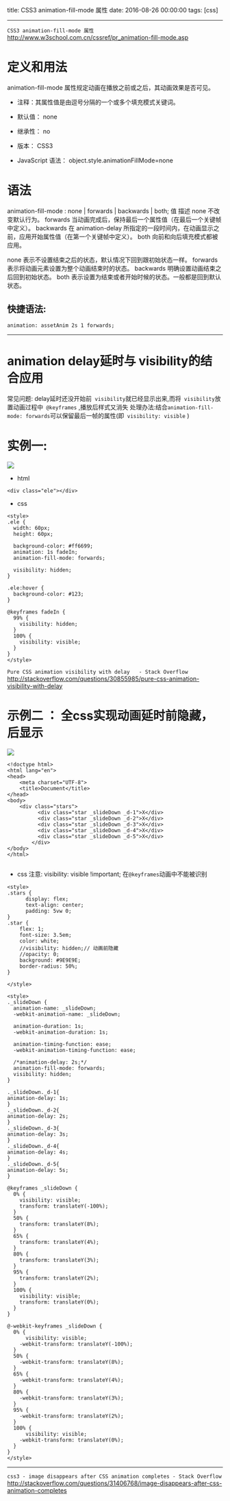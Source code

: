 title: CSS3 animation-fill-mode 属性
date: 2016-08-26 00:00:00
tags: [css]


---
`CSS3 animation-fill-mode 属性`
http://www.w3school.com.cn/cssref/pr_animation-fill-mode.asp
 
# 定义和用法
animation-fill-mode 属性规定动画在播放之前或之后，其动画效果是否可见。
- 注释：其属性值是由逗号分隔的一个或多个填充模式关键词。

-   默认值：    none
-   继承性：    no
-   版本：    CSS3
-   JavaScript 语法：    object.style.animationFillMode=none


# 语法
animation-fill-mode : none | forwards | backwards | both;
值    描述
none    不改变默认行为。
forwards    当动画完成后，保持最后一个属性值（在最后一个关键帧中定义）。
backwards    在 animation-delay 所指定的一段时间内，在动画显示之前，应用开始属性值（在第一个关键帧中定义）。
both    向前和向后填充模式都被应用。


none 表示不设置结束之后的状态，默认情况下回到跟初始状态一样。
forwards 表示将动画元素设置为整个动画结束时的状态。
backwards 明确设置动画结束之后回到初始状态。
both 表示设置为结束或者开始时候的状态。一般都是回到默认状态。


## 快捷语法: 
```
animation: assetAnim 2s 1 forwards;

```


---
#  animation   delay延时与 visibility的结合应用
常见问题: delay延时还没开始前` visibility`就已经显示出来,而将` visibility`放置动画过程中` @keyframes` ,播放后样式又消失
处理办法:结合` animation-fill-mode: forwards `可以保留最后一帧的属性(即` visibility: visible` )


# 实例一:
![](http://ll-blog.oss-cn-hangzhou.aliyuncs.com/16-9-24/69071103.jpg)



- html
```
<div class="ele"></div>

```
- css
```
<style>
.ele {
  width: 60px;
  height: 60px;
 
  background-color: #ff6699;
  animation: 1s fadeIn;
  animation-fill-mode: forwards;
 
  visibility: hidden;
}
 
.ele:hover {
  background-color: #123;
}
 
@keyframes fadeIn {
  99% {
    visibility: hidden;
  }
  100% {
    visibility: visible;
  }
}
</style>
```
`Pure CSS animation visibility with delay   - Stack Overflow `
http://stackoverflow.com/questions/30855985/pure-css-animation-visibility-with-delay


# 示例二 ： 全css实现动画延时前隐藏，后显示
![]( http://ll-blog.oss-cn-hangzhou.aliyuncs.com/16-9-24/2471608.jpg)
 
```
<!doctype html>
<html lang="en">
<head>
    <meta charset="UTF-8">
    <title>Document</title>
</head>
<body>
    <div class="stars">
          <div class="star _slideDown _d-1">X</div>
          <div class="star _slideDown _d-2">X</div>
          <div class="star _slideDown _d-3">X</div>
          <div class="star _slideDown _d-4">X</div>
          <div class="star _slideDown _d-5">X</div>
        </div>
</body>
</html>


```


- css
注意: visibility: visible !important; 在`@keyframes`动画中不能被识别
```
<style>
.stars {
      display: flex;
      text-align: center;
      padding: 5vw 0;
}
.star {
    flex: 1;
    font-size: 3.5em;
    color: white;
    //visibility: hidden;// 动画前隐藏
    //opacity: 0;
    background: #9E9E9E;
    border-radius: 50%;
}
 
</style>
 
<style>
._slideDown {
  animation-name: _slideDown;
  -webkit-animation-name: _slideDown;
 
  animation-duration: 1s;
  -webkit-animation-duration: 1s;
 
  animation-timing-function: ease;
  -webkit-animation-timing-function: ease;
 
  /*animation-delay: 2s;*/
  animation-fill-mode: forwards;
  visibility: hidden;
}
 
._slideDown._d-1{
animation-delay: 1s;
}
._slideDown._d-2{
animation-delay: 2s;
}
._slideDown._d-3{
animation-delay: 3s;
}
._slideDown._d-4{
animation-delay: 4s;
}
._slideDown._d-5{
animation-delay: 5s;
}
 
@keyframes _slideDown {
  0% {
    visibility: visible;
    transform: translateY(-100%);
  }
  50% {
    transform: translateY(8%);
  }
  65% {
    transform: translateY(4%);
  }
  80% {
    transform: translateY(3%);
  }
  95% {
    transform: translateY(2%);
  }
  100% {
    visibility: visible;
    transform: translateY(0%);
  }
}
 
@-webkit-keyframes _slideDown {
  0% {
      visibility: visible;
    -webkit-transform: translateY(-100%);
  }
  50% {
    -webkit-transform: translateY(8%);
  }
  65% {
    -webkit-transform: translateY(4%);
  }
  80% {
    -webkit-transform: translateY(3%);
  }
  95% {
    -webkit-transform: translateY(2%);
  }
  100% {
      visibility: visible;
    -webkit-transform: translateY(0%);
  }
}
</style>
```


---


`css3 - image disappears after CSS animation completes - Stack Overflow`
http://stackoverflow.com/questions/31406768/image-disappears-after-css-animation-completes

 
